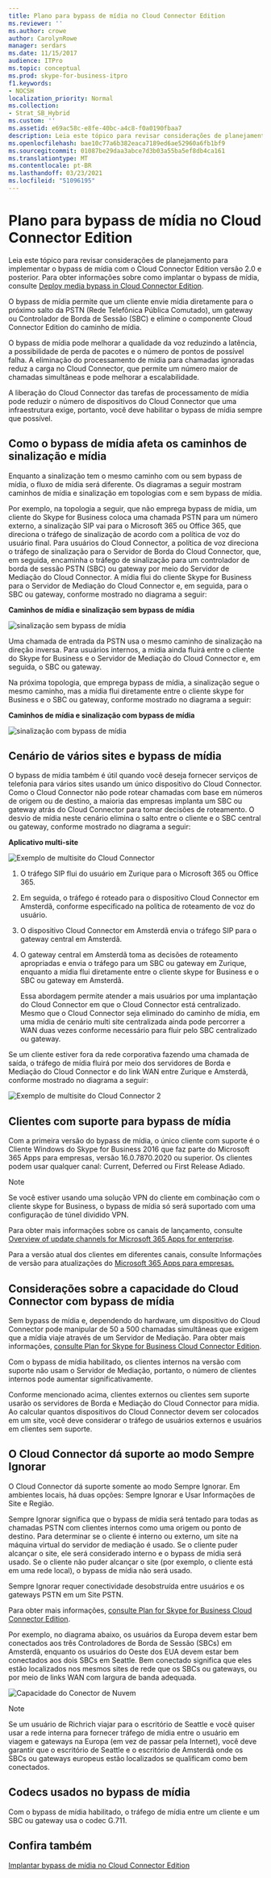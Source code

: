 ```yaml
---
title: Plano para bypass de mídia no Cloud Connector Edition
ms.reviewer: ''
ms.author: crowe
author: CarolynRowe
manager: serdars
ms.date: 11/15/2017
audience: ITPro
ms.topic: conceptual
ms.prod: skype-for-business-itpro
f1.keywords:
- NOCSH
localization_priority: Normal
ms.collection:
- Strat_SB_Hybrid
ms.custom: ''
ms.assetid: e69ac58c-e8fe-40bc-a4c8-f0a0190fbaa7
description: Leia este tópico para revisar considerações de planejamento para implementar o bypass de mídia com o Cloud Connector Edition versão 2.0 e posterior. Para obter informações sobre como implantar o bypass de mídia, consulte Deploy media bypass in Cloud Connector Edition.
ms.openlocfilehash: bae10c77a6b382eaca7189ed6ae52960a6fb1bf9
ms.sourcegitcommit: 01087be29daa3abce7d3b03a55ba5ef8db4ca161
ms.translationtype: MT
ms.contentlocale: pt-BR
ms.lasthandoff: 03/23/2021
ms.locfileid: "51096195"
---
```

# <a name="plan-for-media-bypass-in-cloud-connector-edition"></a>Plano para bypass de mídia no Cloud Connector Edition
 
Leia este tópico para revisar considerações de planejamento para implementar o bypass de mídia com o Cloud Connector Edition versão 2.0 e posterior. Para obter informações sobre como implantar o bypass de mídia, consulte [Deploy media bypass in Cloud Connector Edition](deploy-media-bypass-in-cloud-connector.md).
  
O bypass de mídia permite que um cliente envie mídia diretamente para o próximo salto da PSTN (Rede Telefônica Pública Comutado), um gateway ou Controlador de Borda de Sessão (SBC) e elimine o componente Cloud Connector Edition do caminho de mídia.
  
O bypass de mídia pode melhorar a qualidade da voz reduzindo a latência, a possibilidade de perda de pacotes e o número de pontos de possível falha. A eliminação do processamento de mídia para chamadas ignoradas reduz a carga no Cloud Connector, que permite um número maior de chamadas simultâneas e pode melhorar a escalabilidade. 
  
 A liberação do Cloud Connector das tarefas de processamento de mídia pode reduzir o número de dispositivos do Cloud Connector que uma infraestrutura exige, portanto, você deve habilitar o bypass de mídia sempre que possível.
  
## <a name="how-media-bypass-affects-media-and-signaling-pathways"></a>Como o bypass de mídia afeta os caminhos de sinalização e mídia

Enquanto a sinalização tem o mesmo caminho com ou sem bypass de mídia, o fluxo de mídia será diferente. Os diagramas a seguir mostram caminhos de mídia e sinalização em topologias com e sem bypass de mídia. 
  
Por exemplo, na topologia a seguir, que não emprega bypass de mídia, um cliente do Skype for Business coloca uma chamada PSTN para um número externo, a sinalização SIP vai para o Microsoft 365 ou Office 365, que direciona o tráfego de sinalização de acordo com a política de voz do usuário final. Para usuários do Cloud Connector, a política de voz direciona o tráfego de sinalização para o Servidor de Borda do Cloud Connector, que, em seguida, encaminha o tráfego de sinalização para um controlador de borda de sessão PSTN (SBC) ou gateway por meio do Servidor de Mediação do Cloud Connector. A mídia flui do cliente Skype for Business para o Servidor de Mediação do Cloud Connector e, em seguida, para o SBC ou gateway, conforme mostrado no diagrama a seguir:
  
**Caminhos de mídia e sinalização sem bypass de mídia**

![sinalização sem bypass de mídia](../../media/5cd7e3bf-2565-4bd9-ad5a-f03e13c01060.png)
  
Uma chamada de entrada da PSTN usa o mesmo caminho de sinalização na direção inversa. Para usuários internos, a mídia ainda fluirá entre o cliente do Skype for Business e o Servidor de Mediação do Cloud Connector e, em seguida, o SBC ou gateway.
  
Na próxima topologia, que emprega bypass de mídia, a sinalização segue o mesmo caminho, mas a mídia flui diretamente entre o cliente skype for Business e o SBC ou gateway, conforme mostrado no diagrama a seguir:
  
**Caminhos de mídia e sinalização com bypass de mídia**

![sinalização com bypass de mídia](../../media/60400c38-4921-4964-89f2-5e53b68fb497.png)
  
## <a name="multi-site-scenario-and-media-bypass"></a>Cenário de vários sites e bypass de mídia

O bypass de mídia também é útil quando você deseja fornecer serviços de telefonia para vários sites usando um único dispositivo do Cloud Connector. Como o Cloud Connector não pode rotear chamadas com base em números de origem ou de destino, a maioria das empresas implanta um SBC ou gateway atrás do Cloud Connector para tomar decisões de roteamento. O desvio de mídia neste cenário elimina o salto entre o cliente e o SBC central ou gateway, conforme mostrado no diagrama a seguir:
  
**Aplicativo multi-site**

![Exemplo de multisite do Cloud Connector](../../media/ace8dc3c-1082-46a2-b8b4-98cbf678620e.png)
  
1. O tráfego SIP flui do usuário em Zurique para o Microsoft 365 ou Office 365.
    
2. Em seguida, o tráfego é roteado para o dispositivo Cloud Connector em Amsterdã, conforme especificado na política de roteamento de voz do usuário.
    
3. O dispositivo Cloud Connector em Amsterdã envia o tráfego SIP para o gateway central em Amsterdã.
    
4. O gateway central em Amsterdã toma as decisões de roteamento apropriadas e envia o tráfego para um SBC ou gateway em Zurique, enquanto a mídia flui diretamente entre o cliente skype for Business e o SBC ou gateway em Amsterdã.
    
   Essa abordagem permite atender a mais usuários por uma implantação do Cloud Connector em que o Cloud Connector está centralizado. Mesmo que o Cloud Connector seja eliminado do caminho de mídia, em uma mídia de cenário multi site centralizada ainda pode percorrer a WAN duas vezes conforme necessário para fluir pelo SBC centralizado ou gateway.
  
Se um cliente estiver fora da rede corporativa fazendo uma chamada de saída, o tráfego de mídia fluirá por meio dos servidores de Borda e Mediação do Cloud Connector e do link WAN entre Zurique e Amsterdã, conforme mostrado no diagrama a seguir:
  
![Exemplo de multisite do Cloud Connector 2](../../media/ef95839c-4552-440e-9698-7615707a1b50.png)
  
## <a name="supported-clients-for-media-bypass"></a>Clientes com suporte para bypass de mídia

Com a primeira versão do bypass de mídia, o único cliente com suporte é o Cliente Windows do Skype for Business 2016 que faz parte do Microsoft 365 Apps para empresas, versão 16.0.7870.2020 ou superior. Os clientes podem usar qualquer canal: Current, Deferred ou First Release Adiado. 
  
> [!NOTE]
> Se você estiver usando uma solução VPN do cliente em combinação com o cliente skype for Business, o bypass de mídia só será suportado com uma configuração de túnel dividido VPN. 
  
Para obter mais informações sobre os canais de lançamento, consulte [Overview of update channels for Microsoft 365 Apps for enterprise](https://support.office.com/article/Overview-of-update-channels-for-Office-365-ProPlus-9ccf0f13-28ff-4975-9bd2-7e4ea2fefef4?ui=en-US&amp;rs=en-US&amp;ad=US).
  
Para a versão atual dos clientes em diferentes canais, consulte Informações de versão para atualizações do [Microsoft 365 Apps para empresas.](/officeupdates/release-notes-office365-proplus) 
  
## <a name="cloud-connector-capacity-considerations-with-media-bypass"></a>Considerações sobre a capacidade do Cloud Connector com bypass de mídia

Sem bypass de mídia e, dependendo do hardware, um dispositivo do Cloud Connector pode manipular de 50 a 500 chamadas simultâneas que exigem que a mídia viaje através de um Servidor de Mediação. Para obter mais informações, [consulte Plan for Skype for Business Cloud Connector Edition](./plan-skype-for-business-cloud-connector-edition.md). 
  
Com o bypass de mídia habilitado, os clientes internos na versão com suporte não usam o Servidor de Mediação, portanto, o número de clientes internos pode aumentar significativamente. 
  
Conforme mencionado acima, clientes externos ou clientes sem suporte usarão os servidores de Borda e Mediação do Cloud Connector para mídia. Ao calcular quantos dispositivos do Cloud Connector devem ser colocados em um site, você deve considerar o tráfego de usuários externos e usuários em clientes sem suporte.
  
## <a name="cloud-connector-supports-always-bypass-mode"></a>O Cloud Connector dá suporte ao modo Sempre Ignorar

O Cloud Connector dá suporte somente ao modo Sempre Ignorar. Em ambientes locais, há duas opções: Sempre Ignorar e Usar Informações de Site e Região.
  
Sempre Ignorar significa que o bypass de mídia será tentado para todas as chamadas PSTN com clientes internos como uma origem ou ponto de destino. Para determinar se o cliente é interno ou externo, um site na máquina virtual do servidor de mediação é usado. Se o cliente puder alcançar o site, ele será considerado interno e o bypass de mídia será usado. Se o cliente não puder alcançar o site (por exemplo, o cliente está em uma rede local), o bypass de mídia não será usado. 
  
Sempre Ignorar requer conectividade desobstruída entre usuários e os gateways PSTN em um Site PSTN. 
  
Para obter mais informações, [consulte Plan for Skype for Business Cloud Connector Edition](./plan-skype-for-business-cloud-connector-edition.md). 
  
Por exemplo, no diagrama abaixo, os usuários da Europa devem estar bem conectados aos três Controladores de Borda de Sessão (SBCs) em Amsterdã, enquanto os usuários do Oeste dos EUA devem estar bem conectados aos dois SBCs em Seattle. Bem conectado significa que eles estão localizados nos mesmos sites de rede que os SBCs ou gateways, ou por meio de links WAN com largura de banda adequada.
  
![Capacidade do Conector de Nuvem](../../media/efb2269b-d44f-474e-aea8-c5158e729cfe.png)
  
> [!NOTE]
> Se um usuário de Richrich viajar para o escritório de Seattle e você quiser usar a rede interna para fornecer tráfego de mídia entre o usuário em viagem e gateways na Europa (em vez de passar pela Internet), você deve garantir que o escritório de Seattle e o escritório de Amsterdã onde os SBCs ou gateways europeus estão localizados se qualificam como bem conectados. 
  
## <a name="codecs-used-in-media-bypass"></a>Codecs usados no bypass de mídia

Com o bypass de mídia habilitado, o tráfego de mídia entre um cliente e um SBC ou gateway usa o codec G.711. 
  
## <a name="see-also"></a>Confira também

[Implantar bypass de mídia no Cloud Connector Edition](deploy-media-bypass-in-cloud-connector.md)